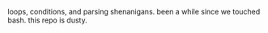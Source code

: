 loops, conditions, and parsing shenanigans.
been a while since we touched bash.
this repo is dusty.
